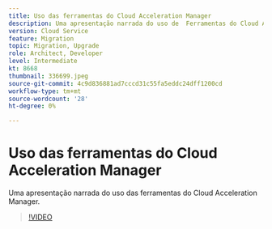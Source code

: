 ```yaml
---
title: Uso das ferramentas do Cloud Acceleration Manager
description: Uma apresentação narrada do uso de  Ferramentas do Cloud Acceleration Manager.
version: Cloud Service
feature: Migration
topic: Migration, Upgrade
role: Architect, Developer
level: Intermediate
kt: 8668
thumbnail: 336699.jpeg
source-git-commit: 4c9d836881ad7cccd31c55fa5eddc24dff1200cd
workflow-type: tm+mt
source-wordcount: '28'
ht-degree: 0%

---
```



# Uso das ferramentas do Cloud Acceleration Manager

Uma apresentação narrada do uso das ferramentas do Cloud Acceleration Manager.

>[!VIDEO](https://video.tv.adobe.com/v/336699/?quality=12&learn=on)
